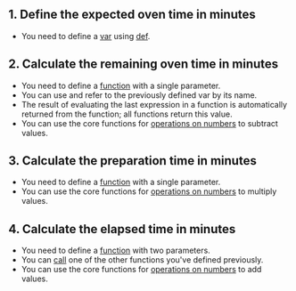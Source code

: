 ## 1. Define the expected oven time in minutes

- You need to define a [var][vars] using [def].

## 2. Calculate the remaining oven time in minutes

- You need to define a [function][functions] with a single parameter.
- You can use and refer to the previously defined var by its name.
- The result of evaluating the last expression in a function is automatically returned from the function; all functions return this value.
- You can use the core functions for [operations on numbers][operators] to subtract values.

## 3. Calculate the preparation time in minutes

- You need to define a [function][functions] with a single parameter.
- You can use the core functions for [operations on numbers][operators] to multiply values.

## 4. Calculate the elapsed time in minutes

- You need to define a [function][functions] with two parameters.
- You can [call][calling] one of the other functions you've defined previously.
- You can use the core functions for [operations on numbers][operators] to add values.

[def]: https://clojure.org/guides/learn/syntax#_def
[vars]: https://clojure.org/reference/vars
[functions]: https://clojure.org/guides/learn/functions
[operators]: https://clojuredocs.org/quickref#numbers
[calling]: https://clojure.org/guides/learn/functions#_creating_functions
